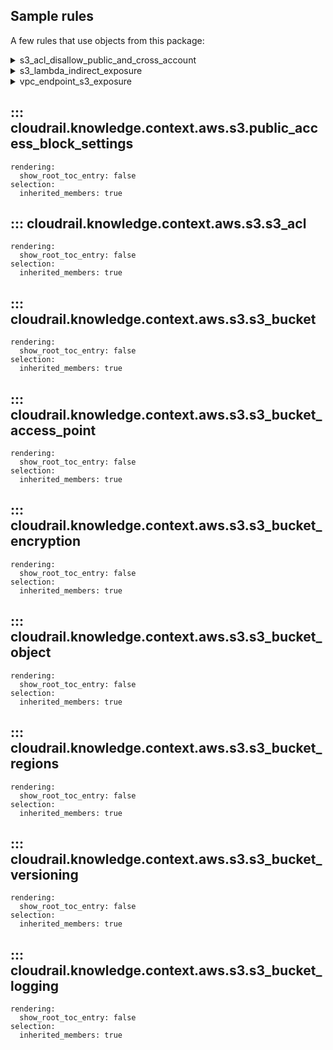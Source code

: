 ## Sample rules
A few rules that use objects from this package:

<details>
<summary>s3_acl_disallow_public_and_cross_account</summary>

```python
--8<--
cloudrail/knowledge/rules/aws/context_aware/public_access_validation_rules/s3_acl_allow_public_access_rule.py
--8<--
```
</details>
<details>
<summary>s3_lambda_indirect_exposure</summary>

```python
--8<--
cloudrail/knowledge/rules/aws/context_aware/indirect_public_access_rules/s3_bucket_lambda_indirect_exposure_rule.py
--8<--
```
</details>
<details>
<summary>vpc_endpoint_s3_exposure</summary>

```python
--8<--
cloudrail/knowledge/rules/aws/context_aware/vpc_endpoints/vpc_endpoint_gateway_not_used_rule.py
--8<--
```
</details>

## ::: cloudrail.knowledge.context.aws.s3.public_access_block_settings
    rendering:
      show_root_toc_entry: false
    selection:
      inherited_members: true

## ::: cloudrail.knowledge.context.aws.s3.s3_acl
    rendering:
      show_root_toc_entry: false
    selection:
      inherited_members: true

## ::: cloudrail.knowledge.context.aws.s3.s3_bucket
    rendering:
      show_root_toc_entry: false
    selection:
      inherited_members: true

## ::: cloudrail.knowledge.context.aws.s3.s3_bucket_access_point
    rendering:
      show_root_toc_entry: false
    selection:
      inherited_members: true

## ::: cloudrail.knowledge.context.aws.s3.s3_bucket_encryption
    rendering:
      show_root_toc_entry: false
    selection:
      inherited_members: true

## ::: cloudrail.knowledge.context.aws.s3.s3_bucket_object
    rendering:
      show_root_toc_entry: false
    selection:
      inherited_members: true

## ::: cloudrail.knowledge.context.aws.s3.s3_bucket_regions
    rendering:
      show_root_toc_entry: false
    selection:
      inherited_members: true

## ::: cloudrail.knowledge.context.aws.s3.s3_bucket_versioning
    rendering:
      show_root_toc_entry: false
    selection:
      inherited_members: true

## ::: cloudrail.knowledge.context.aws.s3.s3_bucket_logging
    rendering:
      show_root_toc_entry: false
    selection:
      inherited_members: true
